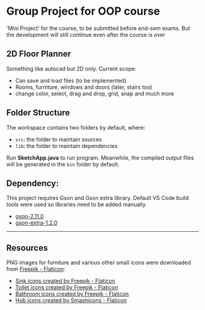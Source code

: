 # Group Project for OOP course

'Mini Project' for the course, to be submitted before end-sem exams. But the development will still continue even after the course is over

## 2D Floor Planner

Something like autocad but 2D only. Current scope:

- Can save and load files (to be implemented)
- Rooms, furniture, windows and doors (later, stairs too)
- change color, select, drag and drop, grid, snap and much more

## Folder Structure

The workspace contains two folders by default, where:

- `src`: the folder to maintain sources
- `lib`: the folder to maintain dependencies

Run **SketchApp.java** to run program. Meanwhile, the compiled output files will be generated in the `bin` folder by default.

## Dependency:

This project requires Gson and Gson extra library. Default VS Code build tools were used so libraries need to be added manually.

- [gson-2.11.0](https://mvnrepository.com/artifact/com.google.code.gson/gson/2.11.0)
- [gson-extra-1.2.0](https://mvnrepository.com/artifact/org.danilopianini/gson-extras/1.2.0)

---

## Resources

PNG images for furniture and various other small icons were downloaded from <a href="https://www.flaticon.com/" title="sink icons">Freepik - Flaticon</a>:

- <a href="https://www.flaticon.com/free-icons/sink" title="sink icons">Sink icons created by Freepik - Flaticon</a>
- <a href="https://www.flaticon.com/free-icons/toilet" title="toilet icons">Toilet icons created by Freepik - Flaticon</a>
- <a href="https://www.flaticon.com/free-icons/bathroom" title="bathroom icons">Bathroom icons created by Freepik - Flaticon</a>
- <a href="https://www.flaticon.com/free-icons/hob" title="hob icons">Hob icons created by Smashicons - Flaticon</a>
